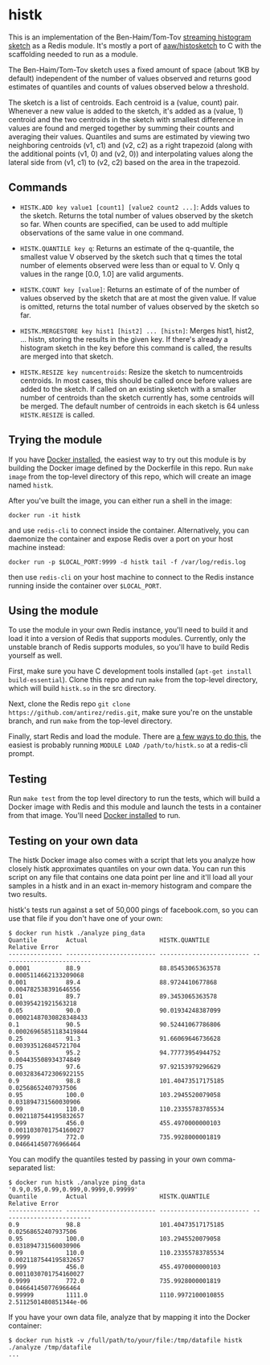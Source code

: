histk
=====

This is an implementation of the Ben-Haim/Tom-Tov
[streaming histogram sketch](http://www.jmlr.org/papers/volume11/ben-haim10a/ben-haim10a.pdf)
as a Redis module. It's mostly a port of [aaw/histosketch](https://github.com/aaw/histosketch)
to C with the scaffolding needed to run as a module.

The Ben-Haim/Tom-Tov sketch uses a fixed amount of space (about 1KB by default) independent
of the number of values observed and returns good estimates of quantiles and counts
of values observed below a threshold.

The sketch is a list of centroids. Each centroid is a (value, count) pair.
Whenever a new value is added to the sketch, it's added as
a (value, 1) centroid and the two centroids in the sketch with smallest difference in values
are found and merged together by summing their counts and averaging their values. Quantiles and
sums are estimated by viewing two neighboring
centroids (v1, c1) and (v2, c2) as a right trapezoid (along with the additional points
(v1, 0) and (v2, 0)) and interpolating values along the lateral side from (v1, c1) to (v2, c2)
based on the area in the trapezoid.

Commands
--------

*  `HISTK.ADD key value1 [count1] [value2 count2 ...]`:
   Adds values to the sketch. Returns the total number of values observed by the
   sketch so far. When counts are specified, can be used to add multiple observations
   of the same value in one command.

*  `HISTK.QUANTILE key q`:
   Returns an estimate of the q-quantile, the smallest value V observed by the sketch
   such that q times the total number of elements observed were less than or equal to V.
   Only q values in the range [0.0, 1.0] are valid arguments.

* `HISTK.COUNT key [value]`:
   Returns an estimate of of the number of values observed by the sketch that are at most
   the given value. If value is omitted, returns the total number of values observed by
   the sketch so far.

* `HISTK.MERGESTORE key hist1 [hist2] ... [histn]`:
   Merges hist1, hist2, ... histn, storing the results in the given key. If there's
   already a histogram sketch in the key before this command is called, the results are
   merged into that sketch.

* `HISTK.RESIZE key numcentroids`:
   Resize the sketch to numcentroids centroids. In most cases, this should be
   called once before values are added to the sketch. If called on an existing
   sketch with a smaller number of centroids than the sketch currently has, some
   centroids will be merged. The default number of centroids in each sketch is 64
   unless `HISTK.RESIZE` is called.

Trying the module
-----------------

If you have [Docker installed](https://docs.docker.com/engine/installation/), the
easiest way to try out this module is by building the Docker image defined by the
Dockerfile in this repo. Run `make image` from the top-level directory of
this repo, which will create an image named `histk`.

After you've built the image, you can either run a shell in the image:

```docker run -it histk```

and use `redis-cli` to connect inside the container. Alternatively, you can
daemonize the container and expose Redis over a port on your host machine instead:

```docker run -p $LOCAL_PORT:9999 -d histk tail -f /var/log/redis.log```

then use `redis-cli` on your host machine to connect to the Redis instance running
inside the container over `$LOCAL_PORT`.

Using the module
----------------

To use the module in your own Redis instance, you'll need to build it and load it into
a version of Redis that supports modules. Currently, only the unstable branch of Redis
supports modules, so you'll have to build Redis yourself as well.

First, make sure you have C development tools installed (`apt-get install build-essential`).
Clone this repo and run `make` from the top-level directory, which will build `histk.so` in
the src directory.

Next, clone the Redis repo `git clone https://github.com/antirez/redis.git`, make sure
you're on the unstable branch, and run `make` from the top-level directory.

Finally, start Redis and load the module. There are
[a few ways to do this](https://github.com/antirez/redis/blob/unstable/src/modules/INTRO.md#loading-modules),
the easiest is probably running `MODULE LOAD /path/to/histk.so` at a redis-cli prompt.

Testing
-------

Run `make test` from the top level directory to run the tests, which will build
a Docker image with Redis and this module and launch the tests in a container from that
image. You'll need [Docker installed](https://docs.docker.com/engine/installation/) to
run.

Testing on your own data
------------------------

The histk Docker image also comes with a script that lets you analyze how closely histk
approximates quantiles on your own data. You can run this script on any file that
contains one data point per line and it'll load all your samples in a histk and in an
exact in-memory histogram and compare the two results.

histk's tests run against a set of 50,000 pings of facebook.com, so you can use that
file if you don't have one of your own:

```
$ docker run histk ./analyze ping_data
Quantile        Actual                    HISTK.QUANTILE            Relative Error
--------------- ------------------------- ------------------------- -------------------------
0.0001          88.9                      88.85453065363578         0.0005114662133209068
0.001           89.4                      88.9724410677868          0.004782538391646556
0.01            89.7                      89.3453065363578          0.00395421921563218
0.05            90.0                      90.01934248387099         0.00021487030828348433
0.1             90.5                      90.52441067786806         0.00026965851183419844
0.25            91.3                      91.66069646736628         0.003935126845721704
0.5             95.2                      94.77773954944752         0.004435508934374849
0.75            97.6                      97.92153979296629         0.0032836472306922155
0.9             98.8                      101.40473517175185        0.02568652407937506
0.95            100.0                     103.2945520079058         0.031894731560030906
0.99            110.0                     110.23355783785534        0.0021187544195832657
0.999           456.0                     455.4970000000103         0.0011030701754160027
0.9999          772.0                     735.9928000001819         0.046641450776966464
```

You can modify the quantiles tested by passing in your own comma-separated list:

```
$ docker run histk ./analyze ping_data '0.9,0.95,0.99,0.999,0.9999,0.99999'
Quantile        Actual                    HISTK.QUANTILE            Relative Error
--------------- ------------------------- ------------------------- -------------------------
0.9             98.8                      101.40473517175185        0.02568652407937506
0.95            100.0                     103.2945520079058         0.031894731560030906
0.99            110.0                     110.23355783785534        0.0021187544195832657
0.999           456.0                     455.4970000000103         0.0011030701754160027
0.9999          772.0                     735.9928000001819         0.046641450776966464
0.99999         1111.0                    1110.9972100010855        2.5112501480851344e-06
```

If you have your own data file, analyze that by mapping it into the Docker container:

```
$ docker run histk -v /full/path/to/your/file:/tmp/datafile histk ./analyze /tmp/datafile
...
```